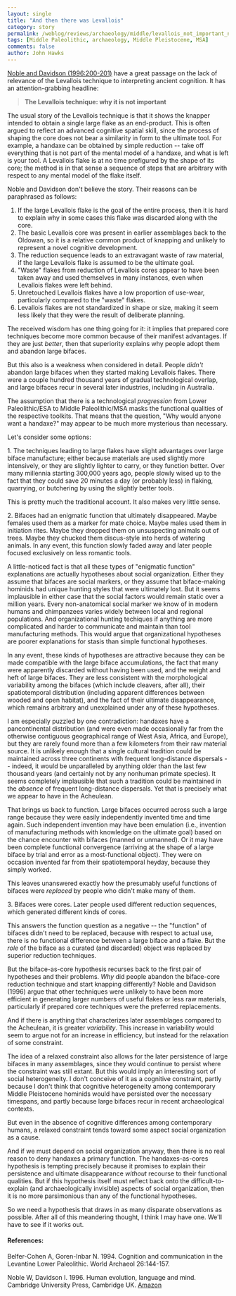```yaml
---
layout: single 
title: "And then there was Levallois" 
category: story
permalink: /weblog/reviews/archaeology/middle/levallois_not_important_noble_2006.html
tags: [Middle Paleolithic, archaeology, Middle Pleistocene, MSA] 
comments: false 
author: John Hawks 
---
```



<p>
<a href="http://www.amazon.com/exec/obidos/redirect?link_code=as2&path=ASIN/0521576350&tag=johnhawksanth-20&camp=1789&creative=9325">Noble and Davidson (1996:200-201)</a> have a great passage on the lack of relevance of the Levallois technique to interpreting ancient cognition. It has an attention-grabbing headline:
</p>

<blockquote><b>The Levallois technique: why it is not important</b></blockquote>

<p>
The usual story of the Levallois technique is that it shows the knapper intended to obtain a single large flake as an end-product. This is often argued to reflect an advanced cognitive spatial skill, since the process of shaping the core does not bear a similarity in form to the ultimate tool. For example, a handaxe can be obtained by simple reduction -- take off everything that is not part of the mental model of a handaxe, and what is left is your tool. A Levallois flake is at no time prefigured by the shape of its core; the method is in that sense a sequence of steps that are arbitrary with respect to any mental model of the flake itself. 
</p>

<p>
Noble and Davidson don't believe the story. Their reasons can be paraphrased as follows: 
</p>

<ol>
<li>If the large Levallois flake is the goal of the entire process, then it is hard to explain why in some cases this flake was discarded along with the core. </li>
<li>The basic Levallois core was present in earlier assemblages back to the Oldowan, so it is a relative common product of knapping and unlikely to represent a novel cognitive development. </li>
<li>The reduction sequence leads to an extravagant waste of raw material, if the large Levallois flake is assumed to be the ultimate goal.</li>
<li>"Waste" flakes from reduction of Levallois cores appear to have been taken away and used themselves in many instances, even when Levallois flakes were left behind. </li>
<li>Unretouched Levallois flakes have a low proportion of use-wear, particularly compared to the "waste" flakes. </li>
<li>Levallois flakes are not standardized in shape or size, making it seem less likely that they were the result of deliberate planning. </li>
</ol>

<p>
The received wisdom has one thing going for it: it implies that prepared core techniques become more common because of their manifest advantages. If they are just <i>better</i>, then that superiority explains why people adopt them and abandon large bifaces. 
</p>

<p>
But this also is a weakness when considered in detail. People <i>didn't</i> abandon large bifaces when they started making Levallois flakes. There were a couple hundred thousand years of gradual technological overlap, and large bifaces recur in several later industries, including in Australia. 
</p>

<p>
The assumption that there is a technological <i>progression</i> from Lower Paleolithic/ESA to Middle Paleolithic/MSA masks the functional qualities of the respective toolkits. That means that the question, "Why would anyone want a handaxe?" may appear to be much more mysterious than necessary. 
</p>

<p>
Let's consider some options: 
</p>

<p>
1. The techniques leading to large flakes have slight advantages over large biface manufacture; either because materials are used slightly more intensively, or they are slightly lighter to carry, or they function better. Over many millennia starting 300,000 years ago, people slowly wised up to the fact that they could save 20 minutes a day (or probably less) in flaking, quarrying, or butchering by using the slightly better tools. 
</p>

<p>
This is pretty much the traditional account. It also makes very little sense. 
</p>

<p>
2. Bifaces had an enigmatic function that ultimately disappeared. Maybe females used them as a marker for mate choice. Maybe males used them in initiation rites. Maybe they dropped them on unsuspecting animals out of trees. Maybe they chucked them discus-style into herds of watering animals. In any event, this function slowly faded away and later people focused exclusively on less romantic tools. 
</p>

<p>
A little-noticed fact is that all these types of "enigmatic function" explanations are actually hypotheses about social organization. Either they  assume that bifaces are social markers, or they assume that biface-making hominids had unique hunting styles that were ultimately lost. But it seems implausible in either case that the social factors would remain static over a million years. Every non-anatomical social marker we know of in modern humans and chimpanzees varies widely between local and regional populations. And organizational hunting techiques if anything are more complicated and harder to communicate and maintain than tool manufacturing methods. This would argue that organizational hypotheses are poorer explanations for stasis than simple functional hypotheses. 
</p>

<p>
In any event, these kinds of hypotheses are attractive because they can be made compatible with the large biface accumulations, the fact that many were apparently discarded without having been used, and the weight and heft of large bifaces. They are less consistent with the morphological variability among the bifaces (which include cleavers, after all), their spatiotemporal distribution (including apparent differences between wooded and open habitat), and the fact of their ultimate disappearance, which remains arbitrary and unexplained under any of these hypotheses. 
</p>

<p>
I am especially puzzled by one contradiction: handaxes have a pancontinental distribution (and were even made occasionally far from the otherwise contiguous geographical range of West Asia, Africa, and Europe), but they are rarely found more than a few kilometers from their raw material source. It is unlikely enough that a single cultural tradition could be maintained across three continents with frequent long-distance dispersals -- indeed, it would be unparalleled by anything older than the last few thousand years (and certainly not by any nonhuman primate species). It seems completely implausible that such a tradition could be maintained in the <i>absence</i> of frequent long-distance dispersals. Yet that is precisely what we appear to have in the Acheulean. 
</p>

<p>
That brings us back to function. Large bifaces occurred across such a large range because they were easily independently invented time and time again. Such independent invention may have been emulation (i.e., invention of manufacturing methods with knowledge on the ultimate goal) based on the chance encounter with bifaces (manned or unmanned). Or it may have been complete functional convergence (arriving at the shape of a large biface by trial and error as a most-functional object). They were on occasion invented far from their spatiotemporal heyday, because they simply worked. 
</p>

<p>
This leaves unanswered exactly how the presumably useful functions of bifaces were <i>replaced</i> by people who didn't make many of them. 
</p>

<p>
3. Bifaces were cores. Later people used different reduction sequences, which generated different kinds of cores. 
</p>

<p>
This answers the function question as a negative -- the "function" of bifaces didn't need to be replaced, because with respect to actual use, there is no functional difference between a large biface and a flake. But the <i>role</i> of the biface as a curated (and discarded) object was replaced by superior reduction techniques. 
</p>

<p>
But the biface-as-core hypothesis recurses back to the first pair of hypotheses and their problems. <i>Why</i> did people abandon the biface-core reduction technique and start knapping differently? Noble and Davidson (1996) argue that other techniques were unlikely to have been more efficient in generating larger numbers of useful flakes or less raw materials, particularly if prepared core techniques were the preferred replacements. 
</p>

<p>
And if there is anything that characterizes later assemblages compared to the Acheulean, it is greater <i>variability</i>. This increase in variability would seem to argue not for an increase in efficiency, but instead for the relaxation of some constraint. 
</p>

<p>
The idea of a relaxed constraint also allows for the later persistence of large bifaces in many assemblages, since they would continue to persist where the constraint was still extant. But this would imply an interesting sort of social heterogeneity. I don't conceive of it as a cognitive constraint, partly because I don't think that cognitive heterogeneity among contemporary Middle Pleistocene hominids would have persisted over the necessary timespans, and partly because large bifaces recur in recent archaeological contexts. 
</p>

<p>
But even in the absence of cognitive differences among contemporary humans, a relaxed constraint tends toward some aspect social organization as a cause. 
</p>

<p>
And if we must depend on social organization anyway, then there is no real reason to deny handaxes a primary function. The handaxes-as-cores hypothesis is tempting precisely because it promises to explain their persistence and ultimate disappearance <i>without</i> recourse to their functional qualities. But if this hypothesis itself must reflect back onto the difficult-to-explain (and archaeologically invisible) aspects of social organization, then it is no more parsimonious than any of the functional hypotheses. 
</p>

<p>
So we need a hypothesis that draws in as many disparate observations as possible. After all of this meandering thought, I think I may have one. We'll have to see if it works out. 
</p>

<h4>References:</h4>

<p class="cite">Belfer-Cohen A, Goren-Inbar N. 1994. Cognition and communication in the Levantine Lower Paleolithic. World Archaeol 26:144-157. </p>

<p class="cite">Noble W, Davidson I. 1996. Human evolution, language and mind. Cambridge University Press, Cambridge UK. <a href="http://www.amazon.com/exec/obidos/redirect?link_code=as2&path=ASIN/0521576350&tag=johnhawksanth-20&camp=1789&creative=9325">Amazon</a>


